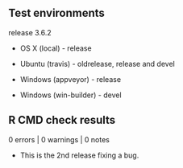 ## Test environments

release 3.6.2

* OS X (local) - release

* Ubuntu (travis) - oldrelease, release and devel

* Windows (appveyor) - release
* Windows (win-builder) - devel

## R CMD check results

0 errors | 0 warnings | 0 notes

* This is the 2nd release fixing a bug.
